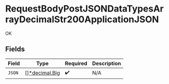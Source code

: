 # RequestBodyPostJSONDataTypesArrayDecimalStr200ApplicationJSON

OK


## Fields

| Field                                                                     | Type                                                                      | Required                                                                  | Description                                                               |
| ------------------------------------------------------------------------- | ------------------------------------------------------------------------- | ------------------------------------------------------------------------- | ------------------------------------------------------------------------- |
| `JSON`                                                                    | [][*decimal.Big](https://pkg.go.dev/github.com/ericlagergren/decimal#Big) | :heavy_check_mark:                                                        | N/A                                                                       |